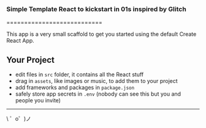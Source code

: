 ### Simple Template React to kickstart in 01s inspired by Glitch
===========================

This app is a very small scaffold to get you started using the default Create React App.

Your Project
------------

- edit files in `src` folder, it contains all the React stuff
- drag in `assets`, like images or music, to add them to your project
- add frameworks and packages in `package.json`
- safely store app secrets in `.env` (nobody can see this but you and people you invite)

-------------------

\ ゜o゜)ノ
